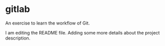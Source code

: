 # gitlab
An exercise to learn the workflow of Git.

I am editing the README file. Adding some more details about the project description.
